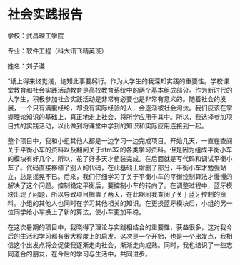 # 社会实践报告

学校：武昌理工学院

专业：软件工程（科大讯飞精英班）

姓名：刘子谦

“纸上得来终觉浅，绝知此事要躬行。作为大学生的我深知实践的重要性。学校课堂教育和社会实践活动教育是高校教育系统中的两个基本组成部分。作为新时代的大学生，积极参加社会实践活动是非常有必要也是非常有意义的。随着社会的发展，一个只有满腹经纶，却没有实际经验的人，会逐渐被社会淘汰。我们应该在掌握理论知识的基础上，真正地走上社会，将所学应用于其中。所以，我选择参加项目式的实践活动，以此做到将课堂中学到的知识和实际应用连接到一起。

整个项目中，我和小组其他人都是一边学习一边完成项目。开始几天，一直在查阅关于平衡小车的资料以及翻阅关于stm32的各类学习资料。但是因为组成平衡小车的模块有好几个，所以，花了好多天才组装完成。在后面就是写代码和调试平衡小车了。代码直接移植了别人的代码，在此基础上增删了部分，平衡小车才勉强站立，总是摇晃不已。后来，我们仔细学习了关于平衡小车的平衡控制算法才慢慢的解决了这个问题。控制稳定平衡后，要控制小车的转向了。在调整过程中，蓝牙模块出现了问题，所以导致项目搁置了两天，在此期间我查阅了关于蓝牙控制的资料。小组的其他人也同时在学习其他相关的知识。在更换蓝牙模块后，小组的另一位同学给小车换上了新的算法，使小车更加平稳。

在这次暑期的项目中，我晓得了理论与实践相结合的重要性，获益很多，这对我今后的生活和学习都有很大程度上的启发。这次是一个开始，也是一个出发点，我相信这个出发点将会促使我逐渐走向社会，渐渐走向成熟。同时，我也结识了一些志同道合的朋友，在今后的学习与生活中，共同进步。





